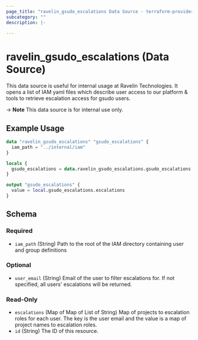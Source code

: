 ```yaml
---
page_title: "ravelin_gsudo_escalations Data Source - terraform-provider-ravelin"
subcategory: ""
description: |-
  
---
```


# ravelin_gsudo_escalations (Data Source)




This data source is useful for internal usage at Ravelin Technologies. It opens
a list of IAM yaml files which describe user access to our platform & tools to
retrieve escalation access for gsudo users.

-> **Note** This data source is for internal use only.

## Example Usage

```terraform
data "ravelin_gsudo_escalations" "gsudo_escalations" {
  iam_path = "../internal/iam"
}

locals {
  gsudo_escalations = data.ravelin_gsudo_escalations.gsudo_escalations
}

output "gsudo_escalations" {
  value = local.gsudo_escalations.escalations
}
```

<!-- schema generated by tfplugindocs -->
## Schema

### Required

- `iam_path` (String) Path to the root of the IAM directory containing user and group definitions

### Optional

- `user_email` (String) Email of the user to filter escalations for. If not specified, all users' escalations will be returned.

### Read-Only

- `escalations` (Map of Map of List of String) Map of projects to escalation roles for each user. The key is the user email and the value is a map of project names to escalation roles.
- `id` (String) The ID of this resource.
